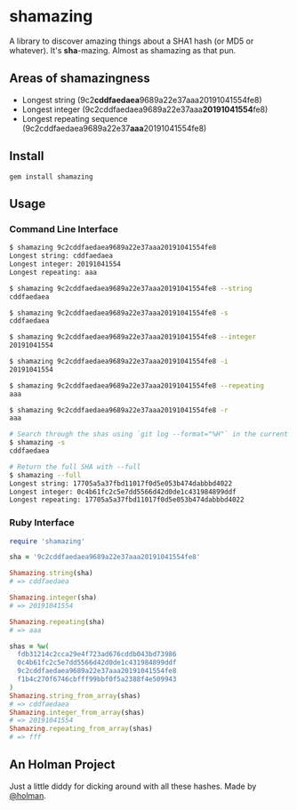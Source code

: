 # shamazing

A library to discover amazing things about a SHA1 hash (or MD5 or whatever).
It's **sha**-mazing. Almost as shamazing as that pun.

## Areas of shamazingness

- Longest string (9c2**cddfaedaea**9689a22e37aaa20191041554fe8)
- Longest integer (9c2cddfaedaea9689a22e37aaa**20191041554**fe8)
- Longest repeating sequence (9c2cddfaedaea9689a22e37**aaa**20191041554fe8)

## Install

    gem install shamazing

## Usage

### Command Line Interface

```sh
$ shamazing 9c2cddfaedaea9689a22e37aaa20191041554fe8
Longest string: cddfaedaea
Longest integer: 20191041554
Longest repeating: aaa

$ shamazing 9c2cddfaedaea9689a22e37aaa20191041554fe8 --string
cddfaedaea

$ shamazing 9c2cddfaedaea9689a22e37aaa20191041554fe8 -s
cddfaedaea

$ shamazing 9c2cddfaedaea9689a22e37aaa20191041554fe8 --integer
20191041554

$ shamazing 9c2cddfaedaea9689a22e37aaa20191041554fe8 -i
20191041554

$ shamazing 9c2cddfaedaea9689a22e37aaa20191041554fe8 --repeating
aaa

$ shamazing 9c2cddfaedaea9689a22e37aaa20191041554fe8 -r
aaa

# Search through the shas using `git log --format="%H"` in the current directory.
$ shamazing -s
cddfaedaea

# Return the full SHA with --full
$ shamazing --full
Longest string: 17705a5a37fbd11017f0d5e053b474dabbbd4022
Longest integer: 0c4b61fc2c5e7dd5566d42d0de1c431984899ddf
Longest repeating: 17705a5a37fbd11017f0d5e053b474dabbbd4022
```

### Ruby Interface

```ruby
require 'shamazing'

sha = '9c2cddfaedaea9689a22e37aaa20191041554fe8'

Shamazing.string(sha)
# => cddfaedaea

Shamazing.integer(sha)
# => 20191041554

Shamazing.repeating(sha)
# => aaa

shas = %w(
  fdb31214c2cca29e4f723ad676cddb043bd73986
  0c4b61fc2c5e7dd5566d42d0de1c431984899ddf
  9c2cddfaedaea9689a22e37aaa20191041554fe8
  f1b4c270f6746cbfff99bbf0f5a2388f4e509943
)
Shamazing.string_from_array(shas)
# => cddfaedaea
Shamazing.integer_from_array(shas)
# => 20191041554
Shamazing.repeating_from_array(shas)
# => fff
```

## An Holman Project

Just a little diddy for dicking around with all these hashes. Made by
[@holman](https://twitter.com/holman).